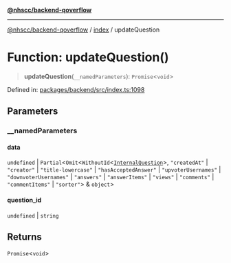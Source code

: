 [**@nhscc/backend-qoverflow**](../../README.md)

***

[@nhscc/backend-qoverflow](../../README.md) / [index](../README.md) / updateQuestion

# Function: updateQuestion()

> **updateQuestion**(`__namedParameters`): `Promise`\<`void`\>

Defined in: [packages/backend/src/index.ts:1098](https://github.com/nhscc/qoverflow.api.hscc.bdpa.org/blob/7f72ded3e1b4a649a6466e0d002164176291fadc/packages/backend/src/index.ts#L1098)

## Parameters

### \_\_namedParameters

#### data

`undefined` \| `Partial`\<`Omit`\<`WithoutId`\<[`InternalQuestion`](../../db/type-aliases/InternalQuestion.md)\>, `"createdAt"` \| `"creator"` \| `"title-lowercase"` \| `"hasAcceptedAnswer"` \| `"upvoterUsernames"` \| `"downvoterUsernames"` \| `"answers"` \| `"answerItems"` \| `"views"` \| `"comments"` \| `"commentItems"` \| `"sorter"`\> & `object`\>

#### question_id

`undefined` \| `string`

## Returns

`Promise`\<`void`\>

